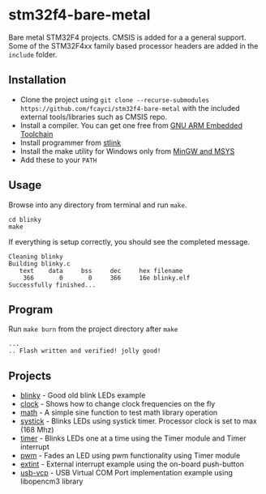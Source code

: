 # stm32f4-bare-metal

Bare metal STM32F4 projects. CMSIS is added for a a general support.
Some of the STM32F4xx family based processor headers are added in the `include` folder.

## Installation

* Clone the project using `git clone --recurse-submodules https://github.com/fcayci/stm32f4-bare-metal`
with the included external tools/libraries such as CMSIS repo.
* Install a compiler. You can get one free from [GNU ARM Embedded Toolchain](https://developer.arm.com/open-source/gnu-toolchain/gnu-rm/downloads)
* Install programmer from [stlink](https://github.com/texane/stlink)
* Install the make utility for Windows only from [MinGW and MSYS](http://www.mingw.org/)
* Add these to your `PATH`

## Usage

Browse into any directory from terminal and run `make`.
```
cd blinky
make
```

If everything is setup correctly, you should see the completed message.
```
Cleaning blinky
Building blinky.c
   text    data     bss     dec     hex filename
    366       0       0     366     16e blinky.elf
Successfully finished...
```

## Program

Run `make burn` from the project directory after `make`
```
...
.. Flash written and verified! jolly good!
```

## Projects

* [blinky](projects/blinky/) - Good old blink LEDs example
* [clock](projects/clock/) - Shows how to change clock frequencies on the fly
* [math](projects/math/) - A simple sine function to test math library operation
* [systick](projects/systick/) - Blinks LEDs using systick timer. Processor clock is set to max (168 Mhz)
* [timer](projects/timer/) - Blinks LEDs one at a time using the Timer module and Timer interrupt
* [pwm](projects/pwm/) - Fades an LED using pwm functionality using Timer module
* [extint](projects/extint/) - External interrupt example using the on-board push-button
* [usb-vcp](projects/usb-vcp/) - USB Virtual COM Port implementation example using libopencm3 library